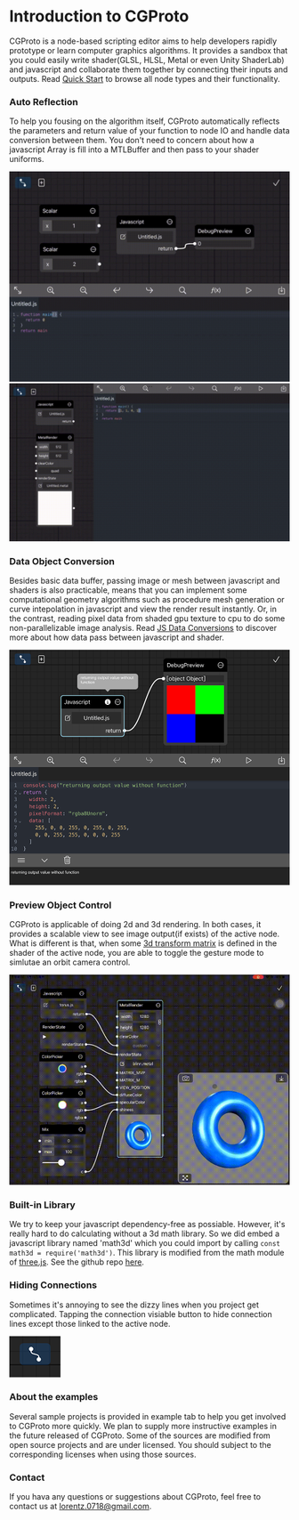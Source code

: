 # Introduction to CGProto

CGProto is a node-based scripting editor aims to help developers rapidly prototype or learn computer graphics algorithms. It provides a sandbox that you could easily write shader(GLSL, HLSL, Metal or even Unity ShaderLab) and javascript and collaborate them together by connecting their inputs and outputs. Read [Quick Start](quick-start.md) to browse all node types and their functionality.

### Auto Reflection
To help you fousing on the algorithm itself, CGProto automatically reflects the parameters and return value of your function to node IO and handle data conversion between them. You don't need to concern about how a javascript Array is fill into a MTLBuffer and then pass to your shader uniforms.

![](_assets/0.gif ':size=70%')
![](_assets/1.gif ':size=70%')

### Data Object Conversion
Besides basic data buffer, passing image or mesh between javascript and shaders is also practicable, means that you can implement some computational geometry algorithms such as procedure mesh generation or curve intepolation in javascript and view the render result instantly. Or, in the contrast, reading pixel data from shaded gpu texture to cpu to do some non-parallelizable image analysis. Read [JS Data Conversions](data-conversions.md) to discover more about how data pass between javascript and shader.

![](_assets/0.png ':size=70%')

### Preview Object Control
CGProto is applicable of doing 2d and 3d rendering. In both cases, it provides a scalable view to see image output(if exists) of the active node. What is different is that,
when some [3d transform matrix](built-in-shader-variables) is defined in the shader of the active node, you are able to toggle the gesture mode to simlutae an orbit camera control.

![](_assets/2.gif ':size=70%')

### Built-in Library
We try to keep your javascript dependency-free as possiable. However, it's really hard to do calculating without a 3d math library. So we did embed a javascript library named 'math3d' which you could import by calling `const math3d = require('math3d')`. This library is modified from the math module of [three.js](https://github.com/mrdoob/three.js/tree/dev/src/math). See the github repo [here](https://github.com/cgproto/math3d).

### Hiding Connections
Sometimes it's annoying to see the dizzy lines when you project get complicated. Tapping the connection visiable button to hide connection lines except those linked to the active node.

![](_assets/1.png ':align=center')

### About the examples
Several sample projects is provided in example tab to help you get involved to CGProto more quickly. We plan to supply more instructive examples in the future released of CGProto. Some of the sources are modified from open source projects and are under licensed. You should subject to the corresponding licenses when using those sources.

### Contact
If you hava any questions or suggestions about CGProto, feel free to contact us at [lorentz.0718@gmail.com](mailto:lorentz.0718@gmail.com).


